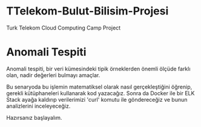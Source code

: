 # TTelekom-Bulut-Bilisim-Projesi
Turk Telekom Cloud Computing Camp Project

# Anomali Tespiti

Anomali tespiti, bir veri kümesindeki tipik örneklerden önemli ölçüde farklı olan, nadir değerleri bulmayı amaçlar.

Bu senaryoda bu işlemin matematiksel olarak nasıl gerçekleştiğini öğrenip, gerekli kütüphaneleri kullanarak kod yazacağız. Sonra da Docker ile bir ELK Stack ayağa kaldırıp verilerimizi 'curl' komutu ile göndereceğiz ve bunun analizlerini inceleyeceğiz.

Hazırsanız başlayalım.
